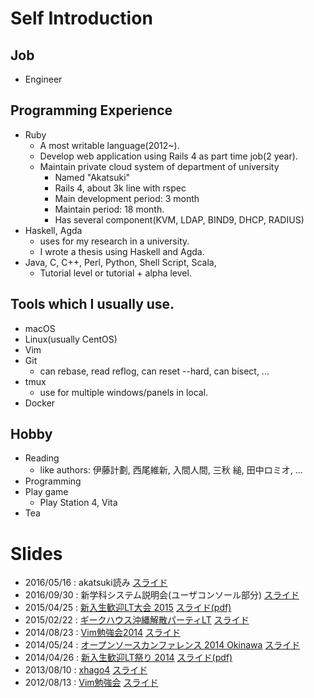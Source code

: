 <title>atton-.github.com</title>

# Self Introduction

## Job
* Engineer

## Programming Experience
* Ruby
    * A most writable language(2012~).
    * Develop web application using Rails 4 as part time job(2 year).
    * Maintain private cloud system of department of university
        * Named "Akatsuki"
        * Rails 4, about 3k line with rspec
        * Main development period: 3 month
        * Maintain period: 18 month.
        * Has several component(KVM, LDAP, BIND9, DHCP, RADIUS)
* Haskell, Agda
    * uses for my research in a university.
    * I wrote a thesis using Haskell and Agda.
* Java, C, C++, Perl, Python, Shell Script, Scala,
    * Tutorial level or tutorial + alpha level.

## Tools which I usually use.
* macOS
* Linux(usually CentOS)
* Vim
* Git
    * can rebase, read reflog, can reset --hard, can bisect, ...
* tmux
    * use for multiple windows/panels in local.
* Docker

## Hobby
* Reading
    * like authors: 伊藤計劃, 西尾維新, 入間人間, 三秋 縋, 田中ロミオ, ...
* Programming
* Play game
    * Play Station 4, Vita
* Tea


# Slides
* 2016/05/16 : akatsuki読み [スライド](slides/akatsuki-reading/slide.html)
* 2016/09/30 : 新学科システム説明会(ユーザコンソール部分) [スライド](slides/syskan-new-system-presentation/slide.html)
* 2015/04/25 : [新入生歓迎LT大会 2015](https://a2abe3fb399b60bc8c18fbfcd3.doorkeeper.jp/events/23373) [スライド(pdf)](slides/ie-lt-2015/ie-lt-2015.pdf)
* 2015/02/22 : [ギークハウス沖縄解散パーティLT](https://atnd.org/events/61450) [スライド](slides/geeoki_last/geeoki.html)
* 2014/08/23 : [Vim勉強会2014](https://atnd.org/events/55445) [スライド](slides/ie-vim-2014/slide.html)
* 2014/05/24 : [オープンソースカンファレンス 2014 Okinawa](http://www.ospn.jp/osc2014-okinawa/) [スライド](slides/osc2014/slide.html)
* 2014/04/26 : [新入生歓迎LT祭り 2014](https://atnd.org/events/49555) [スライド(pdf)](slides/ie-lt-2014/ie-lt-2014.pdf)
* 2013/08/10 : [xhago4](http://hago.doorkeeper.jp/events/4396) [スライド](slides/xhago4/xhago4.html)
* 2012/08/13 : [Vim勉強会](http://atnd.org/events/30822) [スライド](slides/iedev_vim/iedev_vim.html)
